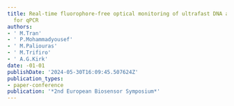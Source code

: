 ```yaml
---
title: Real-time fluorophore-free optical monitoring of ultrafast DNA amplification
  for qPCR
authors:
- ' M.Tran'
- ' P.Mohammadyousef'
- ' M.Paliouras'
- ' M.Trifiro'
- ' A.G.Kirk'
date: -01-01
publishDate: '2024-05-30T16:09:45.507624Z'
publication_types:
- paper-conference
publication: '*2nd European Biosensor Symposium*'
---
```

